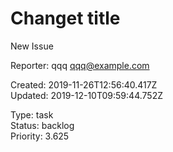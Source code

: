 # Changet title

New Issue

Reporter: qqq <qqq@example.com>  

Created: 2019-11-26T12:56:40.417Z  
Updated: 2019-12-10T09:59:44.752Z

Type: task  
Status: backlog  
Priority: 3.625
